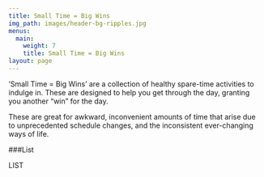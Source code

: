 ```yaml
---
title: Small Time = Big Wins
img_path: images/header-bg-ripples.jpg
menus:
  main:
    weight: 7
    title: Small Time = Big Wins
layout: page
---
```


‘Small Time = Big Wins’ are a collection of healthy spare-time activities to indulge in. These are designed to help you get through the day, granting you another “win” for the day.

These are great for awkward, inconvenient amounts of time that arise due to unprecedented schedule changes, and the inconsistent ever-changing ways of life.

###List

LIST
